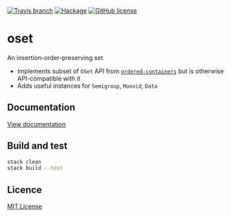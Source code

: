 [![Travis branch](https://img.shields.io/travis/rcook/oset/master.svg)](https://travis-ci.org/rcook/oset)
[![Hackage](https://img.shields.io/hackage/v/oset.svg)](http://hackage.haskell.org/package/oset)
[![GitHub license](https://img.shields.io/badge/license-MIT-blue.svg)](https://raw.githubusercontent.com/rcook/oset/master/LICENSE)

# oset

An insertion-order-preserving set

* Implements subset of `OSet` API from [`ordered-containers`][ordered-containers] but is otherwise API-compatible with it
* Adds useful instances for `Semigroup`, `Monoid`, `Data`

## Documentation

[View documentation][docs]

## Build and test

```bash
stack clean
stack build --test
```

## Licence

[MIT License](LICENSE)

[docs]: http://rcook.github.io/oset
[ordered-containers]: http://hackage.haskell.org/package/ordered-containers-0.1.1
